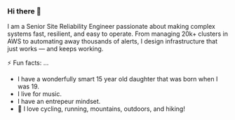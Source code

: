 ### Hi there 👋

I am a Senior Site Reliability Engineer passionate about making complex systems fast, resilient, and easy to operate. From managing 20k+ clusters in AWS to automating away thousands of alerts, I design infrastructure that just works — and keeps working.

⚡ Fun facts: ...
* I have a wonderfully smart 15 year old daughter that was born when I was 19.
* I live for music.
* I have an entrepeur mindset.
* 🌱 I love cycling, running, mountains, outdoors, and hiking!

<!--
**SantiagoSalazarPavajeau/SantiagoSalazarPavajeau** is a ✨ _special_ ✨ repository because its `README.md` (this file) appears on your GitHub profile.

Here are some ideas to get you started:

- 🔭 I’m currently working on ...
- 🌱 I’m currently learning ...
- 👯 I’m looking to collaborate on ...
- 🤔 I’m looking for help with ...
- 💬 Ask me about ...
- 📫 How to reach me: ...
- 😄 Pronouns: ...
- ⚡ Fun fact: ...
-->

